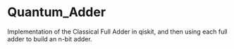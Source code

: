 # Quantum_Adder
Implementation of the Classical Full Adder in qiskit, and then using each full adder to build an n-bit adder.
